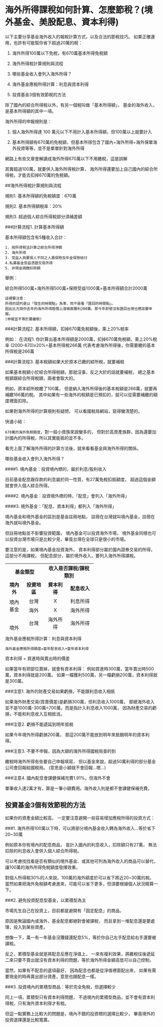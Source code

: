 # 海外所得課稅如何計算、怎麼節稅？(境外基金、美股配息、資本利得)


以下主要分享基金海外收入的報稅計算方式，以及合法的節稅技巧。
如果正確運用，也許有可能幫你省下超過20萬的稅：

1. 海外所得100萬以下免稅，有670萬基本所得免稅額

2. 海外所得稅計算規則與流程

3. 哪些基金收入會列入海外所得？

4. 海外基金應稅所得計算：利息與資本利得

5. 投資基金3個有效節稅的方法


除了國內的綜合所得稅以外，有另一個稅叫做「基本所得額」，
基金的海外收入，是基本所得額的其中一項。

海外所得的申報規則是：

1. 個人海外所得達 100 萬元以下不用計入基本所得額，但100萬以上就要計入

2. 基本所得額有670萬的免稅額，但基本所得包含了國內+海外所得+海外保單海外投資等等，並不是單單針對海外所得

網路上有些文章會解讀成海外所得670萬以下不用繳稅，這是誤解

其實超過100萬，就要併入海外所得稅計算，
海外所得還要加上自己國內的綜合所得稅，才能去扣掉670萬的免稅額。



##海外所得稅計算規則與流程

規則1. 基本所得額的免稅額度：670萬

規則2. 基本所得額稅率：20%

規則3. 超過個人綜合所得稅部分須補差額

###計算流程1. 計算基本所得額

基本所得額包含有5種收入合計：
```
1. 按所得稅法計算之綜合所得淨額
2. 海外所得
3. 受益人與要保人不同之人壽保險及年金保險給付
4.私募基金受益憑證交易所得
5. 非現金捐贈扣除額
```
舉例：

綜合所得500萬+海外所得500萬+保險受益1000萬=基本所得額合計2000萬

```
這裡要注意：
所得的認列是以「發生的時間點」為準，而不是看「匯回的時間點」。
因此比方說你去年的海外所得股價上漲帳面獲利200萬，那今年即使沒有匯回台灣也應該要申報。
(申報並不等於要繳稅)
```

###計算流程2. 基本所得額，扣掉670萬免稅額後，乘上20%稅率

例如：
在流程1. 你計算出基本所得額是2000萬，扣掉670萬免稅額，乘上20%稅率
(2000-670)x20%=基本所得稅266萬
代表考慮海外所得後，你需要繳的基本所得稅是266萬

###計算流程3. 基本稅額如果大於原本已繳的綜所稅，就要補稅

如果基本稅額小於綜合所得稅額，那就沒事，反之大於的話就要補稅，
總之基本稅額跟綜合所得稅額，兩者會取大的。

例如，原本綜所稅繳了100萬，
但是納入海外所得後的基本稅額是266萬，就要再補繳166萬的稅。
其中如果有一些海外的稅額是已預扣的，就可以從需要補繳的額度裡面扣除。

如果對海外所得的計算規則有疑問，
可以看國稅局網站，寫得蠻清楚的。

快速小結：

`670萬的海外免稅額度`，對一般小資族來說蠻多的，
但對於高資產族群，因為還要加計國內的所得稅，所以其實能抵的並不多。

看完上面了解海外所得的計算方法後，就來看看基金與海外所得的關係。

哪些基金收入會列入海外所得？

####1. 境內基金：投資境內標的，屬於利息/股利收入

目前基金配息跟存款的利息屬於同一性質，有27萬免稅扣抵額度，
超過這個金額就會併入個人綜合所得。

####2. 境內基金：投資境外標的時，「配息」會列入「海外所得」

####3. 境外基金：「配息、資本利得」都列入「海外所得」

境內基金和境外基金的區別是基金註冊地點，
註冊在台灣就叫境內基金，註冊在海外就叫境外基金。

但註冊地點並不影響投資範圍，
境內基金可以投資海外市場，
境外基金同樣也可以投資台灣市場只是比較少見，畢竟台灣在全球只是很小的市場。

要注意的是，如果境內基金投資海外，
資本利得部分屬於國內證券交易的所得，這部分不用課稅，
但配息部分，屬於境外收入，要列入海外所得課稅。

<table dir="ltr" style="height: 220px;" width="374" cellspacing="0" cellpadding="0">
<colgroup>
<col width="60">
<col width="69">
<col width="73">
<col width="90"></colgroup>
<tbody>
<tr>
<td style="text-align: center;" colspan="2" rowspan="1" data-sheets-value="{&quot;1&quot;:2,&quot;2&quot;:&quot;基金類型&quot;}"><strong>基金類型</strong></td>
<td style="text-align: center;" colspan="2" rowspan="1" data-sheets-value="{&quot;1&quot;:2,&quot;2&quot;:&quot;收入是否課稅/課稅類別&quot;}"><strong>收入是否課稅/課稅類別</strong></td>
</tr>
<tr>
<td style="text-align: center;" data-sheets-value="{&quot;1&quot;:2,&quot;2&quot;:&quot;境內外&quot;}"><strong>境內外</strong></td>
<td style="text-align: center;" data-sheets-value="{&quot;1&quot;:2,&quot;2&quot;:&quot;投資地區&quot;}"><strong>投資地區</strong></td>
<td style="text-align: center;" data-sheets-value="{&quot;1&quot;:2,&quot;2&quot;:&quot;資本利得&quot;}"><strong>資本利得</strong></td>
<td style="text-align: center;" data-sheets-value="{&quot;1&quot;:2,&quot;2&quot;:&quot;配息收入&quot;}"><strong>配息收入</strong></td>
</tr>
<tr>
<td colspan="1" rowspan="2" data-sheets-value="{&quot;1&quot;:2,&quot;2&quot;:&quot;境內基金&quot;}">
<div style="text-align: center;">境內<br>
基金</div>
</td>
<td style="text-align: center;" data-sheets-value="{&quot;1&quot;:2,&quot;2&quot;:&quot;台灣&quot;}">台灣</td>
<td style="text-align: center;" data-sheets-value="{&quot;1&quot;:2,&quot;2&quot;:&quot;X&quot;}">X</td>
<td style="text-align: center;" data-sheets-value="{&quot;1&quot;:2,&quot;2&quot;:&quot;利息/股利所得&quot;}">利息所得</td>
</tr>
<tr>
<td style="text-align: center;" data-sheets-value="{&quot;1&quot;:2,&quot;2&quot;:&quot;海外&quot;}">海外</td>
<td style="text-align: center;" data-sheets-value="{&quot;1&quot;:2,&quot;2&quot;:&quot;X&quot;}">X</td>
<td style="text-align: center;" data-sheets-value="{&quot;1&quot;:2,&quot;2&quot;:&quot;海外所得&quot;}">海外所得</td>
</tr>
<tr>
<td colspan="1" rowspan="2" data-sheets-value="{&quot;1&quot;:2,&quot;2&quot;:&quot;境外基金&quot;}">
<div style="text-align: center;">境外<br>
基金</div>
</td>
<td style="text-align: center;" data-sheets-value="{&quot;1&quot;:2,&quot;2&quot;:&quot;台灣&quot;}">台灣</td>
<td style="text-align: center;" data-sheets-value="{&quot;1&quot;:2,&quot;2&quot;:&quot;海外所得&quot;}">海外所得</td>
<td style="text-align: center;" data-sheets-value="{&quot;1&quot;:2,&quot;2&quot;:&quot;海外所得&quot;}">海外所得</td>
</tr>
<tr>
<td style="text-align: center;" data-sheets-value="{&quot;1&quot;:2,&quot;2&quot;:&quot;海外&quot;}">海外</td>
<td style="text-align: center;" data-sheets-value="{&quot;1&quot;:2,&quot;2&quot;:&quot;海外所得&quot;}">海外所得</td>
<td style="text-align: center;" data-sheets-value="{&quot;1&quot;:2,&quot;2&quot;:&quot;海外所得&quot;}">海外所得</td>
</tr>
<tr>
<td style="text-align: right;" colspan="4" rowspan="1" data-sheets-value="{&quot;1&quot;:2,&quot;2&quot;:&quot;資料整理：Mr.Market市場先生&quot;}">資料整理：<a href="https://www.rich01.com" data-wpel-link="internal" target="_blank" rel="noopener noreferrer">Mr.Market市場先生</a></td>
</tr>
</tbody>
</table>


海外基金應稅所得計算：利息與資本利得

`海外基金應稅所得額度=當年配息收入+當年資本利得`


資本利得 = 買進時與賣出時的價差

如果當年有把部位賣掉，就會有資本利得：
例如買進時300萬，當年賣出時500萬，資本利得就是200萬。
如果一檔獲利500萬，另一檔虧損200萬，資本利得就是300萬。

###注意1. 海外的財產交易如果虧損，不能跟利息收入相抵

如果海外財產交易(買賣價差)是虧損300萬，但利息收入1000萬，
那總海外收入並不是1000萬-300萬=700萬，而是指計入利息收入1000萬，
因為財產交易的虧損，不能和利息收入互相抵消。

###注意2. 虧損不能遞延到明年抵稅

如果今年境外所得虧損200萬，
那這200萬不能放到明年來抵銷明年的資本利得。

###注意3. 不要不申報，因為大額的海外所得國稅局查的到

繳稅時海外所得有些要自己申報填寫，
但以基金來說，超過50萬利得的部分基金公司會回報給國稅局。
(意思是小額就不會回報…嗯…)

###注意4. 國內配息會課健保補充費1.91%，但海外不會

單筆收入達2萬才有，算是一筆小額費用。海外收入則是都不會課健保補充費。

## 投資基金3個有效節稅的方法

如果你的資產金額比較高，
一定要注意避開一些容易增加應稅所得的投資方式：

###1. 海外所得100萬以下時，可以將部分境內基金收入轉為海外收入…等於省下20~30萬

例如原本你有境內的配息商品，
是計入國內的利息收入，扣除額只有27萬，
無法扣除的利息收入會併入個人綜合所得稅。

可以考慮找找看是否有類似的境外基金、或其他可列為海外收入的商品可以替代，
讓100萬的海外所得免稅額度發揮效果。

對個人所得稅30%的人來說，100萬的海外額度於可以省下將近20~30萬的稅。
當然如果把海外免稅額考慮進來，可能可以省下更多，但須要根據個人狀況精算一下。

###2. 避免投資配息型基金，以累積型為主

市場先生自己在投資上，目前都是避開有「固定配息」的商品，

原因是無論國內或海外，基金配息都絕對會被課稅，
而且拿到一堆配息還是要處理，投入到某些資產。

想像一下，萬一有一年基金沒賺錢還配息5%，等於你自己左手配息給右手還要被課稅。

反之，累積型基金就是將配息反應在淨值上，
一來有複利效果，將繳稅往後遞延
二來只要不賣出就沒有資本利得的問題，等於海外所得金額高低可以自己控制，

當然，如果有不配息的選項最好，
因為配息也都是從淨值裡面配出來，
如果有需要現金的時再賣出部分資產，意思也跟配息一樣。

###3. 投資境內的累積型商品：等於完全免稅，但選擇較少

同上一項，累積型只有資本利得問題，
不過境內的累積型商品，並不會有資本利得稅，只有海外資本利得才有稅。

但這一點實務上比較大的問題是，境內不錯的投資標的選擇比較少，
畢竟境外的投資選擇還是比較寬廣。

